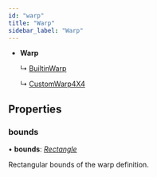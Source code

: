 ```yaml
---
id: "warp"
title: "Warp"
sidebar_label: "Warp"
---
```


* **Warp**

  ↳ [BuiltinWarp](../builtinwarp/)

  ↳ [CustomWarp4X4](../customwarp4x4/)

## Properties

###  bounds

• **bounds**: *[Rectangle](../rectangle/)*

Rectangular bounds of the warp definition.
